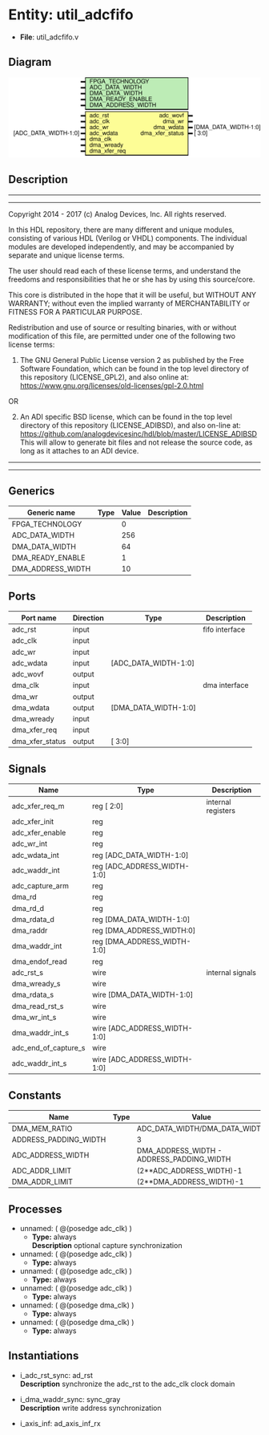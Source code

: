 # Entity: util_adcfifo

- **File**: util_adcfifo.v
## Diagram

![Diagram](util_adcfifo.svg "Diagram")
## Description

 ***************************************************************************
 ***************************************************************************
 Copyright 2014 - 2017 (c) Analog Devices, Inc. All rights reserved.

 In this HDL repository, there are many different and unique modules, consisting
 of various HDL (Verilog or VHDL) components. The individual modules are
 developed independently, and may be accompanied by separate and unique license
 terms.

 The user should read each of these license terms, and understand the
 freedoms and responsibilities that he or she has by using this source/core.

 This core is distributed in the hope that it will be useful, but WITHOUT ANY
 WARRANTY; without even the implied warranty of MERCHANTABILITY or FITNESS FOR
 A PARTICULAR PURPOSE.

 Redistribution and use of source or resulting binaries, with or without modification
 of this file, are permitted under one of the following two license terms:

   1. The GNU General Public License version 2 as published by the
      Free Software Foundation, which can be found in the top level directory
      of this repository (LICENSE_GPL2), and also online at:
      <https://www.gnu.org/licenses/old-licenses/gpl-2.0.html>

 OR

   2. An ADI specific BSD license, which can be found in the top level directory
      of this repository (LICENSE_ADIBSD), and also on-line at:
      https://github.com/analogdevicesinc/hdl/blob/master/LICENSE_ADIBSD
      This will allow to generate bit files and not release the source code,
      as long as it attaches to an ADI device.

 ***************************************************************************
 ***************************************************************************

## Generics

| Generic name      | Type | Value | Description |
| ----------------- | ---- | ----- | ----------- |
| FPGA_TECHNOLOGY   |      | 0     |             |
| ADC_DATA_WIDTH    |      | 256   |             |
| DMA_DATA_WIDTH    |      | 64    |             |
| DMA_READY_ENABLE  |      | 1     |             |
| DMA_ADDRESS_WIDTH |      | 10    |             |
## Ports

| Port name       | Direction | Type                 | Description     |
| --------------- | --------- | -------------------- | --------------- |
| adc_rst         | input     |                      |  fifo interface |
| adc_clk         | input     |                      |                 |
| adc_wr          | input     |                      |                 |
| adc_wdata       | input     | [ADC_DATA_WIDTH-1:0] |                 |
| adc_wovf        | output    |                      |                 |
| dma_clk         | input     |                      |  dma interface  |
| dma_wr          | output    |                      |                 |
| dma_wdata       | output    | [DMA_DATA_WIDTH-1:0] |                 |
| dma_wready      | input     |                      |                 |
| dma_xfer_req    | input     |                      |                 |
| dma_xfer_status | output    | [ 3:0]               |                 |
## Signals

| Name                 | Type                                | Description          |
| -------------------- | ----------------------------------- | -------------------- |
| adc_xfer_req_m       | reg         [ 2:0]                  |  internal registers  |
| adc_xfer_init        | reg                                 |                      |
| adc_xfer_enable      | reg                                 |                      |
| adc_wr_int           | reg                                 |                      |
| adc_wdata_int        | reg         [ADC_DATA_WIDTH-1:0]    |                      |
| adc_waddr_int        | reg         [ADC_ADDRESS_WIDTH-1:0] |                      |
| adc_capture_arm      | reg                                 |                      |
| dma_rd               | reg                                 |                      |
| dma_rd_d             | reg                                 |                      |
| dma_rdata_d          | reg         [DMA_DATA_WIDTH-1:0]    |                      |
| dma_raddr            | reg         [DMA_ADDRESS_WIDTH:0]   |                      |
| dma_waddr_int        | reg         [DMA_ADDRESS_WIDTH-1:0] |                      |
| dma_endof_read       | reg                                 |                      |
| adc_rst_s            | wire                                |  internal signals    |
| dma_wready_s         | wire                                |                      |
| dma_rdata_s          | wire [DMA_DATA_WIDTH-1:0]           |                      |
| dma_read_rst_s       | wire                                |                      |
| dma_wr_int_s         | wire                                |                      |
| dma_waddr_int_s      | wire [ADC_ADDRESS_WIDTH-1:0]        |                      |
| adc_end_of_capture_s | wire                                |                      |
| adc_waddr_int_s      | wire [ADC_ADDRESS_WIDTH-1:0]        |                      |
## Constants

| Name                  | Type | Value                                     | Description |
| --------------------- | ---- | ----------------------------------------- | ----------- |
| DMA_MEM_RATIO         |      | ADC_DATA_WIDTH/DMA_DATA_WIDTH             |             |
| ADDRESS_PADDING_WIDTH |      | 3                                         |             |
| ADC_ADDRESS_WIDTH     |      | DMA_ADDRESS_WIDTH - ADDRESS_PADDING_WIDTH |             |
| ADC_ADDR_LIMIT        |      | (2**ADC_ADDRESS_WIDTH)-1                  |             |
| DMA_ADDR_LIMIT        |      | (2**DMA_ADDRESS_WIDTH)-1                  |             |
## Processes
- unnamed: ( @(posedge adc_clk) )
  - **Type:** always
</br>**Description**
 optional capture synchronization 
- unnamed: ( @(posedge adc_clk) )
  - **Type:** always
- unnamed: ( @(posedge adc_clk) )
  - **Type:** always
- unnamed: ( @(posedge adc_clk) )
  - **Type:** always
- unnamed: ( @(posedge dma_clk) )
  - **Type:** always
- unnamed: ( @(posedge dma_clk) )
  - **Type:** always
## Instantiations

- i_adc_rst_sync: ad_rst
</br>**Description**
 synchronize the adc_rst to the adc_clk clock domain

- i_dma_waddr_sync: sync_gray
</br>**Description**
 write address synchronization

- i_axis_inf: ad_axis_inf_rx
